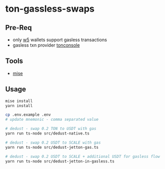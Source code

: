 # ton-gassless-swaps
## Pre-Req
- only [w5](https://github.com/tonkeeper/w5) wallets support gasless transactions
- gasless txn provider [tonconsole](https://docs.tonconsole.com/tonapi/cookbook)

## Tools
- [mise](https://mise.jdx.dev/getting-started.html)

## Usage
```zsh
mise install
yarn install
```

```zsh
cp .env.example .env
# update mnemonic - comma separated value
```

```zsh
# dedust - swap 0.2 TON to USDT with gas
yarn run ts-node src/dedust-native.ts

# dedust - swap 0.2 USDT to SCALE with gas
yarn run ts-node src/dedust-jetton-gas.ts

# dedust - swap 0.2 USDT to SCALE + additional USDT for gasless flow
yarn run ts-node src/dedust-jetton-in-gasless.ts
```
